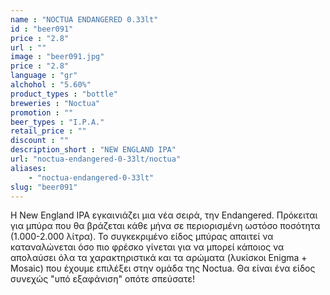 ```yaml
---
name : "NOCTUA ENDANGERED 0.33lt"
id : "beer091"
price : "2.8"
url : ""
image : "beer091.jpg"
price : "2.8"
language : "gr"
alchohol : "5.60%"
product_types : "bottle"
breweries : "Noctua"
promotion : ""
beer_types : "I.P.A."
retail_price : ""
discount : ""
description_short : "NEW ENGLAND IPA"
url: "noctua-endangered-0-33lt/noctua"
aliases: 
    - "noctua-endangered-0-33lt"
slug: "beer091"
---
```


Η New England IPA εγκαινιάζει μια νέα σειρά, την Endangered. Πρόκειται για μπύρα που θα βράζεται κάθε μήνα σε περιορισμένη ωστόσο ποσότητα (1.000-2.000 λίτρα). Το συγκεκριμένο είδος μπύρας απαιτεί να καταναλώνεται όσο πιο φρέσκο γίνεται για να μπορεί κάποιος να απολαύσει όλα τα χαρακτηριστικά και τα αρώματα (λυκίσκοι Enigma + Mosaic) που έχουμε επιλέξει στην ομάδα της Noctua. Θα είναι ένα είδος συνεχώς &quot;υπό εξαφάνιση&quot; οπότε σπεύσατε!